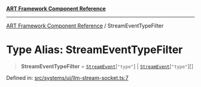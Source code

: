 [**ART Framework Component Reference**](../README.md)

***

[ART Framework Component Reference](../README.md) / StreamEventTypeFilter

# Type Alias: StreamEventTypeFilter

> **StreamEventTypeFilter** = [`StreamEvent`](../interfaces/StreamEvent.md)\[`"type"`\] \| [`StreamEvent`](../interfaces/StreamEvent.md)\[`"type"`\][]

Defined in: [src/systems/ui/llm-stream-socket.ts:7](https://github.com/hashangit/ART/blob/e4c184bd9ffa5ef078ee6a88704f24584b173411/src/systems/ui/llm-stream-socket.ts#L7)
